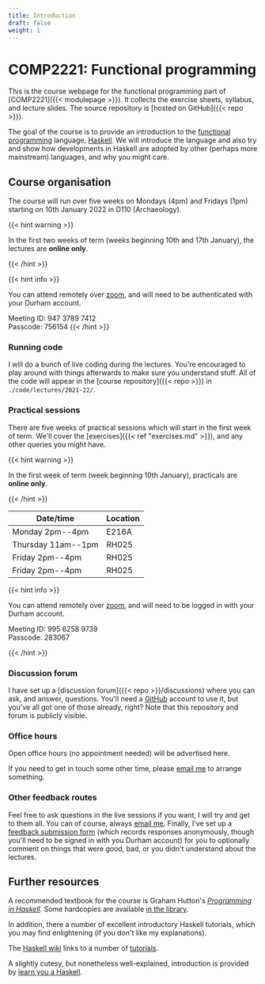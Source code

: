```yaml
---
title: Introduction
draft: false
weight: 1
---
```


# COMP2221: Functional programming

This is the course webpage for the functional programming part of
[COMP2221]({{< modulepage >}}). It collects the exercise sheets,
syllabus, and lecture slides. The source repository is [hosted on
GitHub]({{< repo >}}).

The goal of the course is to provide an introduction to the [functional
programming](https://en.wikipedia.org/wiki/Functional_programming)
language, [Haskell](https://www.haskell.org). We will introduce the
language and also try and show how developments in Haskell are adopted
by other (perhaps more mainstream) languages, and why you might care.

## Course organisation

The course will run over five weeks on Mondays (4pm) and Fridays (1pm)
starting on 10th January 2022 in D110 (Archaeology).

{{< hint warning >}}

In the first two weeks of term (weeks beginning 10th and 17th
January), the lectures are **online only**.

{{< /hint >}}

{{< hint info >}}

You can attend remotely over [zoom](https://durhamuniversity.zoom.us/j/94737897412?pwd=ZTFyeG52SUVCK25pZFVuczhDdEVPQT09), and will need to be
authenticated with your Durham account.

Meeting ID: 947 3789 7412  
Passcode: 756154
{{< /hint >}}

### Running code

I will do a bunch of live coding during the lectures. You're
encouraged to play around with things afterwards to make sure you
understand stuff. All of the code will appear in the [course
repository]({{< repo >}}) in `./code/lectures/2021-22/`.

### Practical sessions

There are five weeks of practical sessions which will start in the
first week of term. We'll cover the [exercises]({{< ref
"exercises.md" >}}), and any other queries you might have.

{{< hint warning >}}

In the first week of term (week beginning 10th January), practicals
are **online only**.

{{< /hint >}}


| Date/time          | Location |
|--------------------|----------|
| Monday 2pm--4pm    | E216A    |
| Thursday 11am--1pm | RH025    |
| Friday 2pm--4pm    | RH025    |
| Friday 2pm--4pm    | RH025    |


{{< hint info >}}

You can attend remotely over
[zoom](https://durhamuniversity.zoom.us/j/99562589739?pwd=K3RmekY3aUJKUStaenN6VUxBMmlRUT09),
and will need to be logged in with your Durham account.

Meeting ID: 995 6258 9739  
Passcode: 283067

{{< /hint >}}

### Discussion forum

I have set up a [discussion forum]({{< repo >}}/discussions) where you
can ask, and answer, questions. You'll need a
[GitHub](https://github.com) account to use it, but you've all got one
of those already, right? Note that this repository and forum is
publicly visible.

### Office hours

Open office hours (no appointment needed) will be advertised here.

If you need to get in touch some other time, please [email
me](mailto:lawrence.mitchell@durham.ac.uk) to arrange something.

### Other feedback routes

Feel free to ask questions in the live sessions if you want, I will
try and get to them all. You can of course, always [email
me](mailto:lawrence.mitchell@durham.ac.uk). Finally, I've set up a
[feedback submission
form](https://forms.office.com/Pages/ResponsePage.aspx?id=i9hQcmhLKUW-RNWaLYpvlH6j_ORl2wpMpbvCR6TejgNUNU5HMkk0TDFGQTNKMTRTVTJFRlNCSjQwNi4u)
(which records responses anonymously, though you'll need to be signed
in with you Durham account) for you to optionally comment on things
that were good, bad, or you didn't understand about the lectures.

## Further resources

A recommended textbook for the course is Graham Hutton's [_Programming
in Haskell_](http://www.cs.nott.ac.uk/~pszgmh/pih.html). Some
hardcopies are available [in the
library](https://library.dur.ac.uk/record=b2094512~S1).

In addition, there a number of excellent introductory Haskell
tutorials, which you may find enlightening (if you don't like my
explanations).

The [Haskell wiki](https://wiki.haskell.org/) links to a number of
[tutorials](https://wiki.haskell.org/Learning_Haskell#Online_tutorials).

A slightly cutesy, but nonetheless well-explained, introduction is
provided by [learn you a Haskell](http://learnyouahaskell.com).
